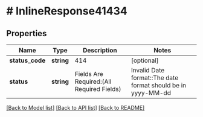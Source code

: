 # # InlineResponse41434

## Properties

Name | Type | Description | Notes
------------ | ------------- | ------------- | -------------
**status_code** | **string** | 414 | [optional]
**status** | **string** | Fields Are Required:(All Required Fields) | Invalid Date format::The date format should be in yyyy-MM-dd |  Invalid value entered for |Large result set without searchId detected. Please contact support team for assistance. | [optional]

[[Back to Model list]](../../README.md#models) [[Back to API list]](../../README.md#endpoints) [[Back to README]](../../README.md)
